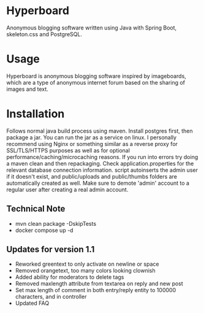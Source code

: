 # Hyperboard

Anonymous blogging software written using Java with Spring Boot, skeleton.css and PostgreSQL.

# Usage

Hyperboard is anonymous blogging software inspired by imageboards, which are a type of anonymous internet forum based on the sharing of images and text. 

# Installation

Follows normal java build process using maven. Install postgres first, then package a jar. You can run the jar as a service on linux. I personally recommend using Nginx or something similar as a reverse proxy for SSL/TLS/HTTPS purposes as well as for optional performance/caching/microcaching reasons. If you run into errors try doing a maven clean and then repackaging. Check application.properties for the relevant database connection information. script autoinserts the admin user if it doesn't exist, and public/uploads and public/thumbs folders are automatically created as well. Make sure to demote 'admin' account to a regular user after creating a real admin account.

## Technical Note
- mvn clean package -DskipTests
- docker compose up -d

## Updates for version 1.1
- Reworked greentext to only activate on newline or space
- Removed orangetext, too many colors looking clownish
- Added ability for moderators to delete tags
- Removed maxlength attribute from textarea on reply and new post
- Set max length of comment in both entry/reply entity to 100000 characters, and in controller
- Updated FAQ
